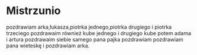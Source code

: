 # Mistrzunio


pozdrawiam arka,łukasza,piotrka jednego,piotrka drugiego i piotrka trzeciego pozdrawaim również kube jednego i drugiego kube potem adama i artura pozdrawaim siebie samego pana pajka pozdrawiam pozdrawiam pana wieteskę i pozdrawiam arka.

